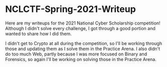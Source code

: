 # NCLCTF-Spring-2021-Writeup
Here are my writeups for the 2021 National Cyber Scholarship competition! Although I didn't solve every challenge, I got through a good portion and wanted to share how I did them. 

I didn't get to Crypto at all during the competition, so I'll be working through those and updating them as I solve them in the Practice Arena. I also didn't do too much Web, partly because I was more focused on Binary and Forensics, so again I'll be working on solving those in the Practice Arena. 

